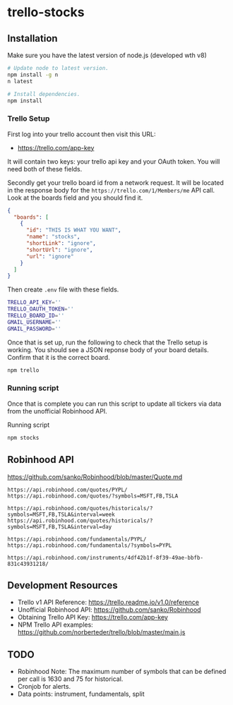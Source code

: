 # trello-stocks


## Installation

Make sure you have the latest version of node.js (developed wth v8)
```bash
# Update node to latest version.
npm install -g n
n latest

# Install dependencies.
npm install
```

### Trello Setup
First log into your trello account then visit this URL:
- https://trello.com/app-key

It will contain two keys: your trello api key and your OAuth token. You will
need both of these fields.

Secondly get your trello board id from a network request. It will be located
in the response body for the `https://trello.com/1/Members/me` API call. Look at
the boards field and you should find it.

```json
{
  "boards": [
    {
      "id": "THIS IS WHAT YOU WANT",
      "name": "stocks",
      "shortLink": "ignore",
      "shortUrl": "ignore",
      "url": "ignore"
    }
  ]
}
```

Then create `.env` file with these fields.

```bash
TRELLO_API_KEY=''
TRELLO_OAUTH_TOKEN=''
TRELLO_BOARD_ID=''
GMAIL_USERNAME=''
GMAIL_PASSWORD=''
```

Once that is set up, run the following to check that the Trello setup is working.
You should see a JSON reponse body of your board details. Confirm that it is the
correct board.


```bash
npm trello
```

### Running script

Once that is complete you can run this script to update all tickers via data from
the unofficial Robinhood API.

Running script
```bash
npm stocks
```

## Robinhood API

https://github.com/sanko/Robinhood/blob/master/Quote.md

```
https://api.robinhood.com/quotes/PYPL/
https://api.robinhood.com/quotes/?symbols=MSFT,FB,TSLA

https://api.robinhood.com/quotes/historicals/?symbols=MSFT,FB,TSLA&interval=week
https://api.robinhood.com/quotes/historicals/?symbols=MSFT,FB,TSLA&interval=day

https://api.robinhood.com/fundamentals/PYPL/
https://api.robinhood.com/fundamentals/?symbols=PYPL

https://api.robinhood.com/instruments/4df42b1f-8f39-49ae-bbfb-831c43931218/
```

## Development Resources

- Trello v1 API Reference: https://trello.readme.io/v1.0/reference
- Unofficial Robinhood API: https://github.com/sanko/Robinhood
- Obtaining Trello API Key: https://trello.com/app-key
- NPM Trello API examples: https://github.com/norberteder/trello/blob/master/main.js

## TODO
- Robinhood Note: The maximum number of symbols that can be defined per call is 1630 and 75 for historical.
- Cronjob for alerts.
- Data points: instrument, fundamentals, split
